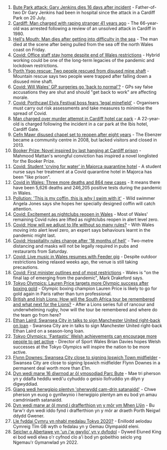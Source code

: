 1. [Bute Park attack: Gary Jenkins dies 16 days after incident](https://www.bbc.co.uk/news/uk-wales-58146759) - Father-of-two Dr Gary Jenkins had been in hospital since the attack in a Cardiff Park on 20 July.
2. [Cardiff: Man charged with raping stranger 41 years ago](https://www.bbc.co.uk/news/uk-wales-58149303) - The 66-year-old was arrested following a review of an unsolved attack in Cardiff in 1980.
3. [Hell's Mouth: Man dies after getting into difficulty in the sea](https://www.bbc.co.uk/news/uk-wales-58124059) - The man died at the scene after being pulled from the sea off the north Wales coast on Friday.
4. [Covid: Office staff stay home despite end of Wales restrictions](https://www.bbc.co.uk/news/uk-wales-58118679) - Hybrid working could be one of the long-term legacies of the pandemic and lockdown restrictions.
5. [Porth Ysgo rescue: Two people rescued from disused mine shaft](https://www.bbc.co.uk/news/uk-wales-58143594) - Mountain rescue says two people were trapped after falling down a disused mine shaft.
6. [Covid: Will Wales' GP surgeries go 'back to normal'?](https://www.bbc.co.uk/news/uk-wales-58086060) - GPs say false accusations they are shut and should "get back to work" are affecting morale.
7. [Covid: Porthcawl Elvis Festival boss fears 'legal minefield'](https://www.bbc.co.uk/news/uk-wales-58139154) - Organisers must carry out risk assessments and take measures to minimise the spread of Covid.
8. [Man charged over murder attempt in Cardiff hotel car park](https://www.bbc.co.uk/news/uk-wales-58146758) - A 22-year-old is charged following the incident in a car park at the Ibis hotel, Cardiff Gate.
9. [Cefn Mawr disused chapel set to reopen after eight years](https://www.bbc.co.uk/news/uk-wales-58139831) - The Ebenzer became a community centre in 2008, but lacked visitors and closed in 2013.
10. [Booker Prize: Novel inspired by last hanging at Cardiff prison](https://www.bbc.co.uk/news/uk-wales-58112179) - Mahmood Mattan's wrongful conviction has inspired a novel longlisted for the Booker Prize.
11. [Covid: Student 'crying for water' in Majorca quarantine hotel](https://www.bbc.co.uk/news/uk-wales-58129253) - A student nurse says her treatment at a Covid quarantine hotel in Majorca has been "like prison".
12. [Covid in Wales: Three more deaths and 864 new cases](https://www.bbc.co.uk/news/uk-wales-58129989) - It means there have been 5,626 deaths and 246,205 positive tests during the pandemic in Wales.
13. [Pollution: 'This is my coffin, this is why I swim with it'](https://www.bbc.co.uk/news/uk-wales-58023181) - Wild swimmer Angela Jones says she hopes her specially designed coffin will catch attention.
14. [Covid: Excitement as nightclubs reopen in Wales](https://www.bbc.co.uk/news/uk-wales-58123120) - Most of Wales' remaining Covid rules are lifted as nightclubs reopen in alert level zero.
15. [Covid: How will we adjust to life without so many rules?](https://www.bbc.co.uk/news/uk-wales-58121667) - With Wales moving into alert level zero, an expert says behaviours learnt in the pandemic might last.
16. [Covid: Hospitality rules change after '18 months of hell'](https://www.bbc.co.uk/news/uk-wales-58122602) - Two-metre distancing and masks will not be legally required in pubs and restaurants from Saturday.
17. [Covid: Live music in Wales resumes with Feeder gig](https://www.bbc.co.uk/news/uk-wales-58122607) - Despite outdoor restrictions being relaxed weeks ago, the venue is still taking precautions.
18. [Covid: First minister outlines end of most restrictions](https://www.bbc.co.uk/news/uk-wales-58119923) - Wales is "on the final lap of emerging from the pandemic", Mark Drakeford says.
19. [Tokyo Olympics: Lauren Price targets more Olympic success after boxing gold](https://www.bbc.co.uk/sport/olympics/58140662) - Olympic boxing champion Lauren Price is likely to go for gold again in Paris rather than turn professional.
20. [British and Irish Lions: How will the South Africa tour be remembered and what next for the Lions?](https://www.bbc.co.uk/sport/rugby-union/58146218) - After a Lions series full of rancour and underwhelming rugby, how will the tour be remembered and where do the team go from here?
21. [Ethan Laird: Swansea City in talks to sign Manchester United right-back on loan](https://www.bbc.co.uk/sport/football/58148502) - Swansea City are in talks to sign Manchester United right-back Ethan Laird on a season-long loan.
22. [Tokyo Olympics: 'Fantastic' Welsh achievements can encourage more people to get active](https://www.bbc.co.uk/sport/wales/58142192) - Director of Sport Wales Brian Davies hopes Welsh successes at the Tokyo Olympics will inspire the nation to be more active.
23. [Flynn Downes: Swansea City close to signing Ipswich Town midfielder](https://www.bbc.co.uk/sport/football/58123529) - Swansea City are close to signing Ipswich midfielder Flynn Downes in a permanent deal worth more than £1m.
24. [Dyn wedi marw 16 diwrnod ar ôl ymosodiad Parc Bute](https://www.bbc.co.uk/newyddion/58145696) - Mae tri pherson yn y ddalfa heddlu wedi'u cyhuddo o geisio llofruddio yn dilyn y digwyddiad.
25. [Giang wedi herwgipio plentyn 'oherwydd cam-drin satanaidd'](https://www.bbc.co.uk/newyddion/58146737) - Chwe pherson yn euog o gynllwynio i herwgipio plentyn am eu bod yn amau camdriniaeth satanaidd.
26. [Dyn wedi marw ar ôl mynd i drafferthion yn y môr ym Mhen Llŷn](https://www.bbc.co.uk/newyddion/58118178) - Bu farw'r dyn wedi iddo fynd i drafferthion yn y môr ar draeth Porth Neigwl ddydd Gwener.
27. [Lle fyddai Cymru yn nhabl medalau Tokyo 2020?](https://www.bbc.co.uk/newyddion/58144971) - Enillodd aelodau Cymreig Tîm GB wyth o fedalau yn y Gemau Olympaidd eleni.
28. [Seiclwr o Abertawe yn 'un i'w gwylio' yn y dyfodol](https://www.bbc.co.uk/newyddion/58139612) - Dywed Eluned King ei bod wedi elwa o'r cyfnod clo a'i bod yn gobeithio seiclo yng Ngemau'r Gymanwlad yn 2022.
